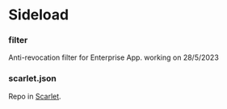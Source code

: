 # Sideload
### filter
Anti-revocation filter for Enterprise App. working on 28/5/2023

### scarlet.json
Repo in [Scarlet](https://usescarlet.com).
